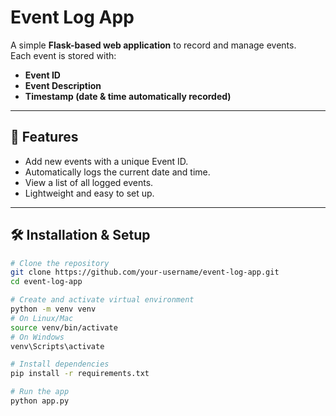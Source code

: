 # Event Log App

A simple **Flask-based web application** to record and manage events.  
Each event is stored with:  
- **Event ID**  
- **Event Description**  
- **Timestamp (date & time automatically recorded)**  

---

## 🚀 Features
- Add new events with a unique Event ID.  
- Automatically logs the current date and time.  
- View a list of all logged events.  
- Lightweight and easy to set up.  

---

## 🛠️ Installation & Setup

```bash
# Clone the repository
git clone https://github.com/your-username/event-log-app.git
cd event-log-app

# Create and activate virtual environment
python -m venv venv
# On Linux/Mac
source venv/bin/activate
# On Windows
venv\Scripts\activate

# Install dependencies
pip install -r requirements.txt

# Run the app
python app.py
